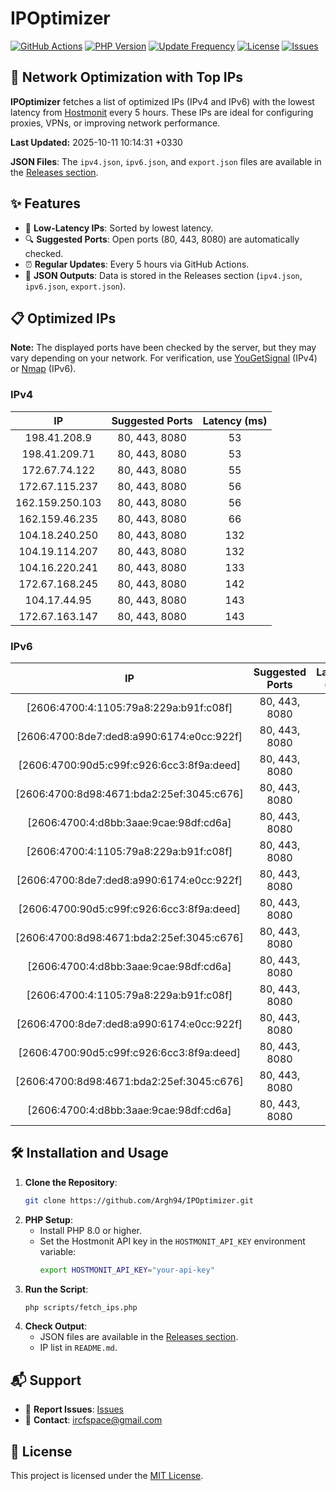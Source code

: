 # IPOptimizer

[![GitHub Actions](https://github.com/Argh94/IPOptimizer/workflows/IPOptimizer/badge.svg)](https://github.com/Argh94/IPOptimizer/actions)
[![PHP Version](https://img.shields.io/badge/PHP-8.0-blue)](https://www.php.net)
[![Update Frequency](https://img.shields.io/badge/Updates-Every%205%20Hours-green)](https://github.com/Argh94/IPOptimizer)
[![License](https://img.shields.io/badge/License-MIT-yellow)](https://opensource.org/licenses/MIT)
[![Issues](https://img.shields.io/github/issues/Argh94/IPOptimizer)](https://github.com/Argh94/IPOptimizer/issues)

## 🚀 Network Optimization with Top IPs

**IPOptimizer** fetches a list of optimized IPs (IPv4 and IPv6) with the lowest latency from [Hostmonit](https://hostmonit.com/) every 5 hours. These IPs are ideal for configuring proxies, VPNs, or improving network performance.

**Last Updated:** 2025-10-11 10:14:31 +0330

**JSON Files**: The `ipv4.json`, `ipv6.json`, and `export.json` files are available in the [Releases section](https://github.com/Argh94/IPOptimizer/releases).

## ✨ Features
- 📡 **Low-Latency IPs**: Sorted by lowest latency.
- 🔍 **Suggested Ports**: Open ports (80, 443, 8080) are automatically checked.
- ⏰ **Regular Updates**: Every 5 hours via GitHub Actions.
- 📄 **JSON Outputs**: Data is stored in the Releases section (`ipv4.json`, `ipv6.json`, `export.json`).

## 📋 Optimized IPs

**Note:** The displayed ports have been checked by the server, but they may vary depending on your network. For verification, use [YouGetSignal](https://www.yougetsignal.com/tools/open-ports/) (IPv4) or [Nmap](https://nmap.org/) (IPv6).

### IPv4
| IP | Suggested Ports | Latency (ms) |
|:---:|:---------------:|:------------:|
| 198.41.208.9 | 80, 443, 8080 | 53 |
| 198.41.209.71 | 80, 443, 8080 | 53 |
| 172.67.74.122 | 80, 443, 8080 | 55 |
| 172.67.115.237 | 80, 443, 8080 | 56 |
| 162.159.250.103 | 80, 443, 8080 | 56 |
| 162.159.46.235 | 80, 443, 8080 | 66 |
| 104.18.240.250 | 80, 443, 8080 | 132 |
| 104.19.114.207 | 80, 443, 8080 | 132 |
| 104.16.220.241 | 80, 443, 8080 | 133 |
| 172.67.168.245 | 80, 443, 8080 | 142 |
| 104.17.44.95 | 80, 443, 8080 | 143 |
| 172.67.163.147 | 80, 443, 8080 | 143 |

### IPv6
| IP | Suggested Ports | Latency (ms) |
|:---:|:---------------:|:------------:|
| [2606:4700:4:1105:79a8:229a:b91f:c08f] | 80, 443, 8080 | 3 |
| [2606:4700:8de7:ded8:a990:6174:e0cc:922f] | 80, 443, 8080 | 3 |
| [2606:4700:90d5:c99f:c926:6cc3:8f9a:deed] | 80, 443, 8080 | 3 |
| [2606:4700:8d98:4671:bda2:25ef:3045:c676] | 80, 443, 8080 | 3 |
| [2606:4700:4:d8bb:3aae:9cae:98df:cd6a] | 80, 443, 8080 | 3 |
| [2606:4700:4:1105:79a8:229a:b91f:c08f] | 80, 443, 8080 | 3 |
| [2606:4700:8de7:ded8:a990:6174:e0cc:922f] | 80, 443, 8080 | 3 |
| [2606:4700:90d5:c99f:c926:6cc3:8f9a:deed] | 80, 443, 8080 | 3 |
| [2606:4700:8d98:4671:bda2:25ef:3045:c676] | 80, 443, 8080 | 3 |
| [2606:4700:4:d8bb:3aae:9cae:98df:cd6a] | 80, 443, 8080 | 3 |
| [2606:4700:4:1105:79a8:229a:b91f:c08f] | 80, 443, 8080 | 3 |
| [2606:4700:8de7:ded8:a990:6174:e0cc:922f] | 80, 443, 8080 | 3 |
| [2606:4700:90d5:c99f:c926:6cc3:8f9a:deed] | 80, 443, 8080 | 3 |
| [2606:4700:8d98:4671:bda2:25ef:3045:c676] | 80, 443, 8080 | 3 |
| [2606:4700:4:d8bb:3aae:9cae:98df:cd6a] | 80, 443, 8080 | 3 |

## 🛠️ Installation and Usage
1. **Clone the Repository**:
   ```bash
   git clone https://github.com/Argh94/IPOptimizer.git
   ```
2. **PHP Setup**:
   - Install PHP 8.0 or higher.
   - Set the Hostmonit API key in the `HOSTMONIT_API_KEY` environment variable:
     ```bash
     export HOSTMONIT_API_KEY="your-api-key"
     ```
3. **Run the Script**:
   ```bash
   php scripts/fetch_ips.php
   ```
4. **Check Output**:
   - JSON files are available in the [Releases section](https://github.com/Argh94/IPOptimizer/releases).
   - IP list in `README.md`.

## 📬 Support
- 🐛 **Report Issues**: [Issues](https://github.com/Argh94/IPOptimizer/issues)
- 📧 **Contact**: [ircfspace@gmail.com](mailto:ircfspace@gmail.com)

## 📄 License
This project is licensed under the [MIT License](https://github.com/Argh94/HandWave/blob/main/LICENCE).
